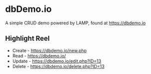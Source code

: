 # dbDemo.io
A simple CRUD demo powered by LAMP, found at https://dbdemo.io

## Highlight Reel
* Create - https://dbdemo.io/new.php
* Read - https://dbdemo.io/
* Update - https://dbdemo.io/edit.php?ID=13
* Delete - https://dbdemo.io/delete.php?ID=13
